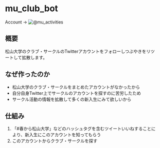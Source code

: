 # mu_club_bot
Account -> ![@mu_activities](https://twitter.com/mu_activities)

## 概要
松山大学のクラブ・サークルのTwitterアカウントをフォローしつぶやきをリツートして拡散します。

## なぜ作ったのか
- 松山大学のクラブ・サークルをまとめたアカウントがなかったから
- 自分自身Twitter上でサークルのアカウントを探すのに苦労したため
- サークル活動の情報を拡散して多くの新入生にみて欲しいから

## 仕組み
1. 「#春から松山大学」などのハッシュタグを含むツイートいいねすることにより、新入生にこのアカウントを知ってもらう
2. このアカウントからクラブ・サークルを探す
